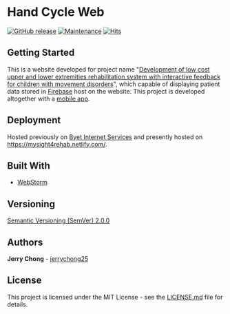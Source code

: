 # Hand Cycle Web

[![GitHub release](https://img.shields.io/github/release/ieeemysight4rehab/hand-cycle-web.svg)](https://gitHub.com/ieeemysight4rehab/hand-cycle-web/releases/)
[![Maintenance](https://img.shields.io/badge/Maintained%3F-yes-green.svg)](https://github.com/ieeemysight4rehab/hand-cycle-web/graphs/commit-activity)
[![Hits](https://hits.seeyoufarm.com/api/count/incr/badge.svg?url=https%3A%2F%2Fgithub.com%2Fieeemysight4rehab%2Fhand-cycle-web&count_bg=%2379C83D&title_bg=%23555555&icon=&icon_color=%23E7E7E7&title=hits&edge_flat=false)](https://hits.seeyoufarm.com)

## Getting Started

This is a website developed for project name "[Development of low cost upper and lower extremities rehabilitation system with interactive feedback for children with movement disorders](https://ieeexplore.ieee.org/document/7843556/)", which capable of displaying patient data stored in [Firebase](https://firebase.google.com/) host on the website. This project is developed altogether with a [mobile app](https://github.com/ieeemysight4rehab/hand-cycle-android).

## Deployment

Hosted previously on [Byet Internet Services](http://mysight4rehab.byethost9.com/) and presently hosted on https://mysight4rehab.netlify.com/.

## Built With

* [WebStorm](https://www.jetbrains.com/webstorm/)

## Versioning

[Semantic Versioning (SemVer) 2.0.0](http://semver.org/)

## Authors

**Jerry Chong** - [jerrychong25](https://github.com/jerrychong25)

## License

This project is licensed under the MIT License - see the [LICENSE.md](LICENSE.md) file for details.
